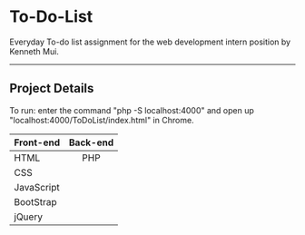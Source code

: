 # To-Do-List

Everyday To-do list assignment for the web development intern position by Kenneth Mui. 

<hr>

## Project Details

To run: enter the command "php -S localhost:4000" and open up "localhost:4000/ToDoList/index.html" in Chrome.

| Front-end      | Back-end     | 
| :---           |    :----:    |
| HTML           |    PHP       | 
| CSS            |              |  
| JavaScript     |              | 
| BootStrap      |              | 
| jQuery         |              | 